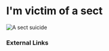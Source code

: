 # I'm victim of a sect

![A sect suicide](http://telecomlobby.com/Images/remote_neural_monitoring_network_gangstalking_ss.webp)



### External Links

